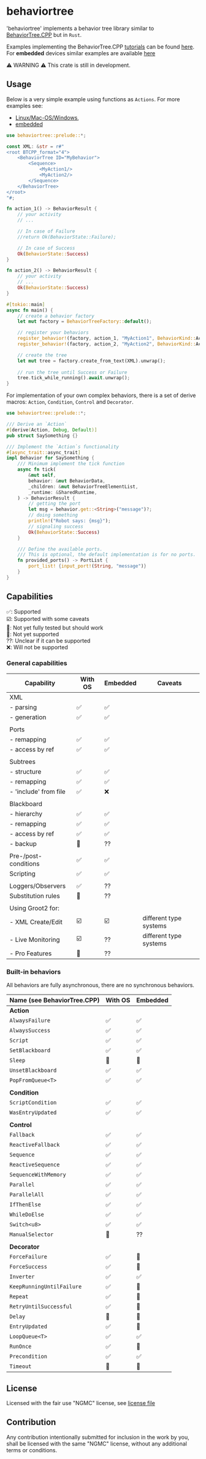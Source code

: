 # behaviortree

'behaviortree' implements a behavior tree library similar to [BehaviorTree.CPP](https://www.behaviortree.dev/) but in `Rust`.

Examples implementing the BehaviorTree.CPP [tutorials](https://www.behaviortree.dev/docs/intro)
can be found [here](https://github.com/stepkun/behaviortree/tree/main/examples).
For __embedded__ devices similar examples are available [here](https://github.com/stepkun/behaviortree/tree/main/embedded)

⚠️ WARNING ⚠️
This crate is still in development.

## Usage

Below is a very simple example using functions as `Actions`.
For more examples see: 
- [Linux/Mac-OS/Windows](https://github.com/stepkun/behaviortree/tree/main/examples), 
- [embedded](https://github.com/stepkun/behaviortree/tree/main/embedded)

```rust
use behaviortree::prelude::*;

const XML: &str = r#"
<root BTCPP_format="4">
    <BehaviorTree ID="MyBehavior">
        <Sequence>
			<MyAction1/>
			<MyAction2/>
        </Sequence>
    </BehaviorTree>
</root>
"#;

fn action_1() -> BehaviorResult {
    // your activity
    // ...

    // In case of Failure    
    //return Ok(BehaviorState::Failure);

    // In case of Success    
    Ok(BehaviorState::Success)
}

fn action_2() -> BehaviorResult {
    // your activity
    // ...
    Ok(BehaviorState::Success)
}

#[tokio::main]
async fn main() {
    // create a behavior factory
    let mut factory = BehaviorTreeFactory::default();

    // register your behaviors
    register_behavior!(factory, action_1, "MyAction1", BehaviorKind::Action).unwrap();
    register_behavior!(factory, action_2, "MyAction2", BehaviorKind::Action).unwrap();

    // create the tree
    let mut tree = factory.create_from_text(XML).unwrap();
    
    // run the tree until Success or Failure
    tree.tick_while_running().await.unwrap();
}
```

For implementation of your own complex behaviors, there is a set of 
derive macros: `Action`, `Condition`, `Control` and `Decorator`.

```rust
use behaviortree::prelude::*;

/// Derive an `Action`
#[derive(Action, Debug, Default)]
pub struct SaySomething {}

/// Implement the `Action`s functionality
#[async_trait::async_trait]
impl Behavior for SaySomething {
    /// Minimum implement the tick function
	async fn tick(
		&mut self,
		behavior: &mut BehaviorData,
		_children: &mut BehaviorTreeElementList,
		_runtime: &SharedRuntime,
	) -> BehaviorResult {
        // getting the port
		let msg = behavior.get::<String>("message")?;
        // doing something
		println!("Robot says: {msg}");
        // signaling success
		Ok(BehaviorState::Success)
	}

    /// Define the available ports.
    /// This is optional, the default implementation is for no ports.
	fn provided_ports() -> PortList {
		port_list! {input_port!(String, "message")}
	}
}
```

## Capabilities

 ✅: Supported<br>
 ☑️: Supported with some caveats<br>
 🚦: Not yet fully tested but should work<br>
 🔴: Not yet supported<br>
 ??: Unclear if it can be supported<br>
 ❌: Will not be supported

### General capabilities

| Capability              | With OS | Embedded | Caveats                |
| ----------------------- | ------- | -------- | ---------------------- |
| XML                     |         |          |                        |
| - parsing               | ✅      | ✅       |                        |
| - generation            | ✅      | ✅       |                        |
|                         |         |          |                        |
| Ports                   |         |          |                        |
| - remapping             | ✅      | ✅       |                        |
| - access by ref         | ✅      | ✅       |                        |
|                         |         |          |                        |
| Subtrees                |         |          |                        |
| - structure             | ✅      | ✅       |                        |
| - remapping             | ✅      | ✅       |                        |
| - 'include' from file   | ✅      | ❌       |                        |
|                         |         |          |                        |
| Blackboard              |         |          |                        |
| - hierarchy             | ✅      | ✅       |                        |
| - remapping             | ✅      | ✅       |                        |
| - access by ref         | ✅      | ✅       |                        |
| - backup                | 🔴      | ??       |                        |
|                         |         |          |                        |
| Pre-/post-conditions    | ✅      | ✅       |                        |
| Scripting               | ✅      | ✅       |                        |
|                         |         |          |                        |
| Loggers/Observers       | ✅      | ??       |                        |
| Substitution rules      | 🔴      | ??       |                        |
|                         |         |          |                        |
| Using Groot2 for:       |         |          |                        |
| - XML Create/Edit       | ☑️      | ☑️       | different type systems |
| - Live Monitoring       | ☑️      | ??       | different type systems |
| - Pro Features          | 🔴      | ??       |                        |

### Built-in behaviors

All behaviors are fully asynchronous, there are no synchronous behaviors.

| Name (see BehaviorTree.CPP) | With OS | Embedded |
| --------------------------- | ------- | -------- |
| __Action__                  |         |          |
| `AlwaysFailure`             | ✅      | ✅       |
| `AlwaysSuccess`             | ✅      | ✅       |
| `Script`                    | ✅      | ✅       |
| `SetBlackboard`             | ✅      | ✅       |
| `Sleep`                     | 🚦      | 🔴       |
| `UnsetBlackboard`           | ✅      | ✅       |
| `PopFromQueue<T>`           | ✅      | ✅       |
|                             |         |          |
| __Condition__               |         |          |
| `ScriptCondition`           | ✅      | ✅       |
| `WasEntryUpdated`           | ✅      | ✅       |
|                             |         |          |
| __Control__                 |         |          |
| `Fallback`                  | ✅      | ✅       |
| `ReactiveFallback`          | ✅      | ✅       |
| `Sequence`                  | ✅      | ✅       |
| `ReactiveSequence`          | ✅      | ✅       |
| `SequenceWithMemory`        | ✅      | ✅       |
| `Parallel`                  | ✅      | ✅       |
| `ParallelAll`               | ✅      | ✅       |
| `IfThenElse`                | ✅      | ✅       |
| `WhileDoElse`               | ✅      | ✅       |
| `Switch<u8>`                | ✅      | ✅       |
| `ManualSelector`            | 🔴      | ??       |
|                             |         |          |
| __Decorator__               |         |          |
| `ForceFailure`              | ✅      | 🚦       |
| `ForceSuccess`              | ✅      | 🚦       |
| `Inverter`                  | ✅      | ✅       |
| `KeepRunningUntilFailure`   | ✅      | 🚦       |
| `Repeat`                    | ✅      | 🚦       |
| `RetryUntilSuccessful`      | ✅      | 🚦       |
| `Delay`                     | 🚦      | 🔴       |
| `EntryUpdated`              | ✅      | 🚦       |
| `LoopQueue<T>`              | ✅      | ✅       |
| `RunOnce`                   | ✅      | 🚦       |
| `Precondition`              | ✅      | ✅       |
| `Timeout`                   | 🚦      | 🔴       |

## License

Licensed with the fair use "NGMC" license, see [license file](https://github.com/stepkun/behaviortree/blob/main/LICENSE)

## Contribution

Any contribution intentionally submitted for inclusion in the work by you,
shall be licensed with the same "NGMC" license, without any additional terms or conditions.
